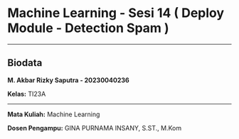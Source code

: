 # Machine Learning - Sesi 14 ( Deploy Module - Detection Spam )

---

## Biodata
**M. Akbar Rizky Saputra - 20230040236**

**Kelas:** TI23A

---

**Mata Kuliah:** Machine Learning 

**Dosen Pengampu:** GINA PURNAMA INSANY, S.ST., M.Kom
